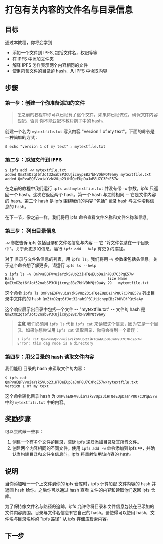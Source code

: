 # 打包有关内容的文件名与目录信息

## 目标

通过本教程，你将会学到

- 添加一个文件到 IPFS, 包括文件名，权限等等
- 在 IPFS 中添加文件夹
- 解释 IPFS 怎样表示两个内容相同的文件
- 使用包含文件的目录的 hash，从 IPFS 中读取内容

## 步骤

### 第一步：创建一个你准备添加的文件

> 在之前的教程中你可以已经有了这个文件。如果你已经做过，确保文件内容匹配。否则 你不能匹配本教程例子中的 hash。

创建一个名为 `mytextfile.txt` 写入内容 "version 1 of my text"。下面的命令是一种简单的方式：

```
$ echo "version 1 of my text" > mytextfile.txt
```

### 第二步：添加文件到 IPFS

```
$ ipfs add -w mytextfile.txt
added QmZtmD2qt6fJot32nabSP3CUjicnypEBz7bHVDhPQt9aAy mytextfile.txt
added QmPvaEQFVvuiaYzkSVUp23iHTQeEUpDaJnP8U7C3PqE57w
```

在之前的教程中我们运行 `ipfs add mytextfile.txt` 并没有带 `-w` 参数，ipfs 只返回一个 hash。这次它返回两个 hash。第一个 hash 与之前相同 -- 它是文件内容的 hash。第二个 hash 是 ipfs 围绕我们的内容 "包括" 目录 hash 与文件名称信息的 hash。

在下一节，像之前一样，我们将用 ipfs 命令查看文件名称和文件名称和信息。

### 第三步： 列出目录信息

`-w` 参数告诉 ipfs 包括目录和文件名信息与内容 -- 它 "将文件包装在一个目录中"。关于此更多的信息，运行 `ipfs add --help` 有更多的描述。

对于 目录与文件名信息的列表，用  `ipfs ls`。我们将用 `-v` 参数来包括头信息。关于这个命令想了解更多，请运行 `ipfs ls --help`

```
$ ipfs ls -v QmPvaEQFVvuiaYzkSVUp23iHTQeEUpDaJnP8U7C3PqE57w
Hash                                           Size Name
QmZtmD2qt6fJot32nabSP3CUjicnypEBz7bHVDhPQt9aAy 29   mytextfile.txt
```

这个命令 `ipfs ls QmPvaEQFVvuiaYzkSVUp23iHTQeEUpDaJnP8U7C3PqE57w` 列出目录中文件的的 hash `QmZtmD2qt6fJot32nabSP3CUjicnypEBz7bHVDhPQt9aAy`

这个响应展示出目录中包括一个文件 -- "mytextfile.txt" -- 文件的 hash 是 `QmZtmD2qt6fJot32nabSP3CUjicnypEBz7bHVDhPQt9aAy`

> **注意** 我们必须用 `ipfs ls` 代替 `ipfs cat` 来读取这个信息，因为它是一个目录。如果你想尝试用 `ipfs cat` 读取目录，你将会得到一个错误：
> 
> ```
> $ ipfs cat QmPvaEQFVvuiaYzkSVUp23iHTQeEUpDaJnP8U7C3PqE57w
> Error: this dag node is a directory
> ```


### 第四步：用父目录的 hash 读取文件内容

我们能用 目录的 hash 来读取文件的内容：

```
$ ipfs cat QmPvaEQFVvuiaYzkSVUp23iHTQeEUpDaJnP8U7C3PqE57w/mytextfile.txt
version 1 of my text
```

这个命令转化目录 hash 为 `QmPvaEQFVvuiaYzkSVUp23iHTQeEUpDaJnP8U7C3PqE57w` 中的 `mytextfile.txt` 中的内容。

## 奖励步骤

可以尝试做一些事：

1. 创建一个有多个文件的目录，告诉 ipfs 递归添加目录及其所有文件。
2. 创建两个内容相同的不同文件。使用 `ipfs add -w` 命令添加到 ipfs 中，并确认当构建目录和文件名信息时，ipfs 将重新使用该内容的 hash。

## 说明

当你添加唯一一个上文件到你的 ipfs 仓库时，ipfs 计算加密 文件内容的 hash 并返回 hash 给你。之后你可以通过 hash 查看 文件的内容和读取他们返回 ipfs 仓库。

为了保持像文件名与路径的追踪，ipfs 允许你将目录和文件信息包装在已添加的文件内容周围。目录与文件名信息有它自己的 hash。这使得可以使用 hash，文件名与目录名称的 "ipfs 路径" 从 ipfs 存储库检索内容。

## 下一步
